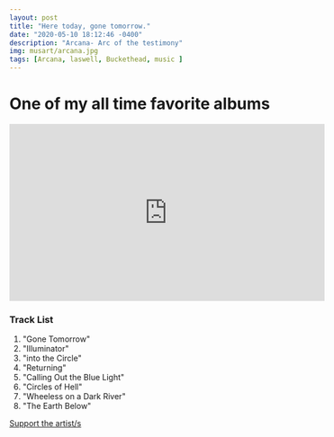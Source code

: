 ```yaml
---
layout: post
title: "Here today, gone tomorrow."
date: "2020-05-10 18:12:46 -0400"
description: "Arcana- Arc of the testimony"
img: musart/arcana.jpg
tags: [Arcana, laswell, Buckethead, music ]
---
```


# One of my all time favorite albums

<iframe width="560" height="315" src="https://www.youtube.com/embed/R48Dt3A0grc" frameborder="0" allow="accelerometer; autoplay; encrypted-media; gyroscope; picture-in-picture" allowfullscreen></iframe>

### Track List

1. "Gone Tomorrow"
2. "Illuminator"
3. "into the Circle"
4. "Returning"
5. "Calling Out the Blue Light"
6. "Circles of Hell"
7. "Wheeless on a Dark River"
8. "The Earth Below"

[Support the artist/s][d45590b5]

  [d45590b5]: https://billlaswell.bandcamp.com/album/arc-of-the-testimony "Arcana"
